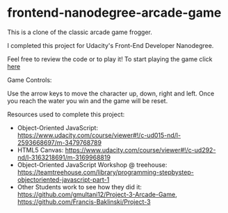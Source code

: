frontend-nanodegree-arcade-game
===============================

This is a clone of the classic arcade game frogger.

I completed this project for Udacity's Front-End Developer Nanodegree.

Feel free to review the code or to play it!
To start playing the game click <a href="http://weissdev.github.io/frontend-nanodegree-arcade-game-P3/">here</a>

Game Controls:

Use the arrow keys to move the character up, down, right and left. Once you reach the water you win and the game will be reset.


Resources used to complete this project:
* Object-Oriented JavaScript: https://www.udacity.com/course/viewer#!/c-ud015-nd/l-2593668697/m-3479768789
* HTML5 Canvas: https://www.udacity.com/course/viewer#!/c-ud292-nd/l-3163218691/m-3169968819
* Object-Oriented JavaScript Workshop @ treehouse: https://teamtreehouse.com/library/programming-stepbystep-objectoriented-javascript-part-1
* Other Students work to see how they did it: https://github.com/gmultani12/Project-3-Arcade-Game,
https://github.com/Francis-Baklinski/Project-3
